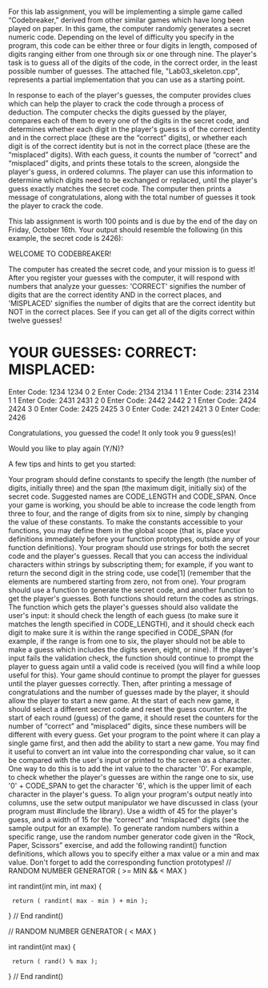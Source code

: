 For this lab assignment, you will be implementing a simple game called “Codebreaker,” derived from other similar games which have long been played on paper.  In this game, the computer randomly generates a secret numeric code.  Depending on the level of difficulty you specify in the program, this code can be either three or four digits in length, composed of digits ranging either from one through six or one through nine.  The player's task is to guess all of the digits of the code, in the correct order, in the least possible number of guesses.  The attached file, "Lab03_skeleton.cpp", represents a partial implementation that you can use as a starting point.

In response to each of the player's guesses, the computer provides clues which can help the player to crack the code through a process of deduction.  The computer checks the digits guessed by the player, compares each of them to every one of the digits in the secret code, and determines whether each digit in the player's guess is of the correct identity and in the correct place (these are the “correct” digits), or whether each digit is of the correct identity but is not in the correct place (these are the “misplaced” digits).  With each guess, it counts the number of “correct” and “misplaced” digits, and prints these totals to the screen, alongside the player's guess, in ordered columns.  The player can use this information to determine which digits need to be exchanged or replaced, until the player's guess exactly matches the secret code.  The computer then prints a message of congratulations, along with the total number of guesses it took the player to crack the code.

This lab assignment is worth 100 points and is due by the end of the day on Friday, October 16th.  Your output should resemble the following (in this example, the secret code is 2426):

WELCOME TO CODEBREAKER!

The computer has created the secret code, and your mission is to guess
it! After you register your guesses with the computer, it will respond
with numbers that analyze your guesses: 'CORRECT' signifies the number
of digits that are the correct identity AND in the correct places, and
'MISPLACED' signifies the number of digits that are the correct
identity but NOT in the correct places.  See if you can get all of the
digits correct within twelve guesses!

YOUR GUESSES:                                  CORRECT:     MISPLACED:
======================================================================
Enter Code: 1234
                                    1234              0              2
Enter Code: 2134
                                    2134              1              1
Enter Code: 2314
                                    2314              1              1
Enter Code: 2431
                                    2431              2              0
Enter Code: 2442
                                    2442              2              1
Enter Code: 2424
                                    2424              3              0
Enter Code: 2425
                                    2425              3              0
Enter Code: 2421
                                    2421              3              0
Enter Code: 2426

Congratulations, you guessed the code!
It only took you 9 guess(es)!

Would you like to play again (Y/N)?

A few tips and hints to get you started:

Your program should define constants to specify the length (the number of digits, initially three) and the span (the maximum digit, initially six) of the secret code.  Suggested names are CODE_LENGTH and CODE_SPAN.  Once your game is working, you should be able to increase the code length from three to four, and the range of digits from six to nine, simply by changing the value of these constants.  To make the constants accessible to your functions, you may define them in the global scope (that is, place your definitions immediately before your function prototypes, outside any of your function definitions).
Your program should use strings for both the secret code and the player's guesses. Recall that you can access the individual characters within strings by subscripting them; for example, if you want to return the second digit in the string code, use code[1] (remember that the elements are numbered starting from zero, not from one).
Your program should use a function to generate the secret code, and another function to get the player's guesses.  Both functions should return the codes as strings.  The function which gets the player's guesses should also validate the user's input: it should check the length of each guess (to make sure it matches the length specified in CODE_LENGTH), and it should check each digit to make sure it is within the range specified in CODE_SPAN (for example, if the range is from one to six, the player should not be able to make a guess which includes the digits seven, eight, or nine).  If the player's input fails the validation check, the function should continue to prompt the player to guess again until a valid code is received (you will find a while loop useful for this).
Your game should continue to prompt the player for guesses until the player guesses correctly.  Then, after printing a message of congratulations and the number of guesses made by the player, it should allow the player to start a new game.  At the start of each new game, it should select a different secret code and reset the guess counter.  At the start of each round (guess) of the game, it should reset the counters for the number of “correct” and “misplaced” digits, since these numbers will be different with every guess.  Get your program to the point where it can play a single game first, and then add the ability to start a new game.
You may find it useful to convert an int value into the corresponding char value, so it can be compared with the user's input or printed to the screen as a character.  One way to do this is to add the int value to the character '0'.  For example, to check whether the player's guesses are within the range one to six, use '0' + CODE_SPAN to get the character '6', which is the upper limit of each character in the player's guess.
To align your program's output neatly into columns, use the setw output manipulator we have discussed in class (your program must #include the <iomanip> library).  Use a width of 45 for the player's guess, and a width of 15 for the “correct” and “misplaced” digits (see the sample output for an example).
To generate random numbers within a specific range, use the random number generator code given in the “Rock, Paper, Scissors” exercise, and add the following randint() function definitions, which allows you to specify either a max value or a min and max value.  Don't forget to add the corresponding function prototypes!
// RANDOM NUMBER GENERATOR ( >= MIN && < MAX )

int randint(int min, int max) {

     return ( randint( max - min ) + min );

} // End randint()

// RANDOM NUMBER GENERATOR ( < MAX )

int randint(int max) {

     return ( rand() % max );

} // End randint()
